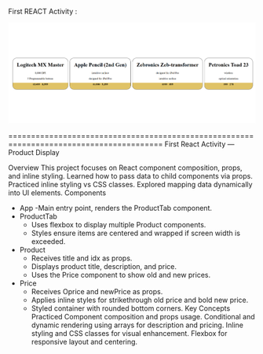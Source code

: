 First REACT Activity :

![alt text](<Screenshot 2025-10-03 235127.png>)

========================================================================================
First React Activity — Product Display

Overview
This project focuses on React component composition, props, and inline styling.
Learned how to pass data to child components via props.
Practiced inline styling vs CSS classes.
Explored mapping data dynamically into UI elements.
Components
- App
  -Main entry point, renders the ProductTab component.
- ProductTab
  - Uses flexbox to display multiple Product components.
  - Styles ensure items are centered and wrapped if screen width is exceeded.
- Product
  - Receives title and idx as props.
  - Displays product title, description, and price.
  - Uses the Price component to show old and new prices.
- Price
  - Receives Oprice and newPrice as props.
  - Applies inline styles for strikethrough old price and bold new price.
  - Styled container with rounded bottom corners.
Key Concepts Practiced
Component composition and props usage.
Conditional and dynamic rendering using arrays for description and pricing.
Inline styling and CSS classes for visual enhancement.
Flexbox for responsive layout and centering.
